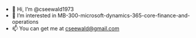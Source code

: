 - 👋 Hi, I’m @cseewald1973
- 👀 I’m interested in MB-300-microsoft-dynamics-365-core-finance-and-operations
- 📫 You can get me at cseewald@gmail.com
